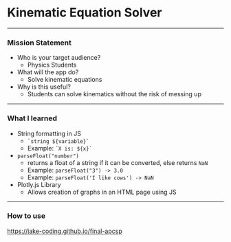 # Kinematic Equation Solver
---------
### Mission Statement
* Who is your target audience?
    * Physics Students
* What will the app do?
    * Solve kinematic equations
* Why is this useful?
    * Students can solve kinematics without the risk of messing up
--------------------------
### What I learned
* String formatting in JS
    * ``` `string ${variable}` ```
    * Example: ``` `X is: ${x}` ```
* `parseFloat("number")`
    * returns a float of a string if it can be converted, else returns `NaN`
    * Example: `parseFloat("3") -> 3.0`
    * Example: `parseFloat('I like cows') -> NaN`
* Plotly.js Library
    * Allows creation of graphs in an HTML page using JS
--------
### How to use
https://jake-coding.github.io/final-apcsp